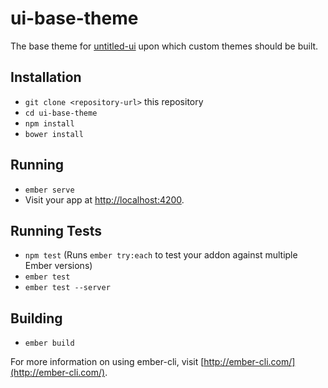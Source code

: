 # ui-base-theme

The base theme for [untitled-ui](https://github.com/prototypal-io/untitled-ui#ui-base-theme)
upon which custom themes should be built.

## Installation

* `git clone <repository-url>` this repository
* `cd ui-base-theme`
* `npm install`
* `bower install`

## Running

* `ember serve`
* Visit your app at [http://localhost:4200](http://localhost:4200).

## Running Tests

* `npm test` (Runs `ember try:each` to test your addon against multiple Ember versions)
* `ember test`
* `ember test --server`

## Building

* `ember build`

For more information on using ember-cli, visit [http://ember-cli.com/](http://ember-cli.com/).

